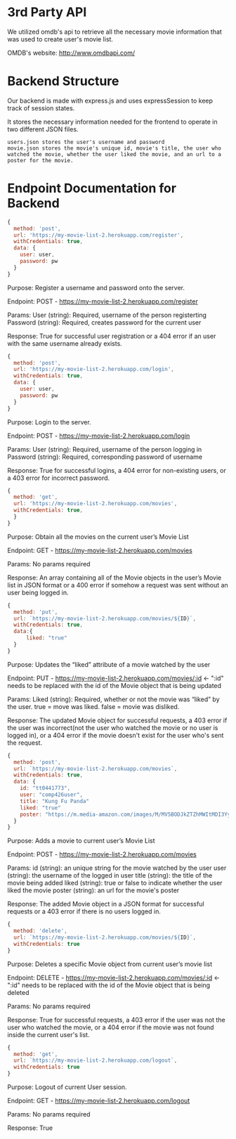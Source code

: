 # 3rd Party API

We utilized omdb's api to retrieve all the necessary movie information that was used to create user's movie list.

OMDB's website: http://www.omdbapi.com/


# Backend Structure

Our backend is made with express.js and uses expressSession to keep track of session states.

It stores the necessary information needed for the frontend to operate in two different JSON files.

	users.json stores the user's username and password
	movie.json stores the movie's unique id, movie's title, the user who watched the movie, whether the user liked the movie, and an url to a poster for the movie.


# Endpoint Documentation for Backend

```javascript
{
  method: 'post',
  url: 'https://my-movie-list-2.herokuapp.com/register',
  withCredentials: true,
  data: {
    user: user,
    password: pw
  }
}
```

Purpose: Register a username and password onto the server.

Endpoint: POST - https://my-movie-list-2.herokuapp.com/register 

Params: 
	User (string): Required, username of the person registerting
	Password (string): Required, creates password for the current user

Response: True for successful user registration or a 404 error if an user with the same username already exists.


```javascript
{
  method: 'post',
  url: 'https://my-movie-list-2.herokuapp.com/login',
  withCredentials: true,
  data: {
    user: user,
    password: pw
  }
}
```
 
Purpose: Login to the server.

Endpoint: POST - https://my-movie-list-2.herokuapp.com/login

Params:
  User (string): Required, username of the person logging in
  Password (string): Required, corresponding password of username

Response: True for successful logins, a 404 error for non-existing users, or a 403 error for incorrect password.


```javascript
{
  method: 'get',
  url: 'https://my-movie-list-2.herokuapp.com/movies',
  withCredentials: true,
  }
}
```

Purpose: Obtain all the movies on the current user’s Movie List

Endpoint: GET - https://my-movie-list-2.herokuapp.com/movies

Params: No params required

Response: An array containing all of the Movie objects in the user’s Movie list in JSON format or a 400 error if somehow a request was sent without an user being logged in.


```javascript
{
  method: 'put',
  url: `https://my-movie-list-2.herokuapp.com/movies/${ID}`,
  withCredentials: true,
  data:{
      liked: "true"
  }
}
```

Purpose: Updates the “liked” attribute of a movie watched by the user

Endpoint: PUT - https://my-movie-list-2.herokuapp.com/movies/:id  <- ":id" needs to be replaced with the id of the Movie object that is being updated

Params:
	Liked (string): Required, whether or not the movie was “liked” by the user. true = move was liked. false = movie was disliked. 

Response: The updated Movie object for successful requests, a 403 error if the user was incorrect(not the user who watched the movie or no user is logged in), or a 404 error if the movie doesn't exist for the user who's sent the request.


```javascript
{
  method: 'post',
  url: `https://my-movie-list-2.herokuapp.com/movies`,
  withCredentials: true,
  data: {
    id: "tt0441773",
    user: "comp426user",
    title: "Kung Fu Panda"
    liked: "true"
    poster: "https://m.media-amazon.com/images/M/MV5BODJkZTZhMWItMDI3Yy00ZWZlLTk4NjQtOTI1ZjU5NjBjZTVjXkEyXkFqcGdeQXVyODE5NzE3OTE@._V1_SX300.jpg"
  }
}
```

Purpose: Adds a movie to current user’s Movie List

Endpoint: POST - https://my-movie-list-2.herokuapp.com/movies

Params: 
	id (string): an unique string for the movie watched by the user
	user (string): the username of the logged in user
	title (string): the title of the movie being added
	liked (string): true or false to indicate whether the user liked the movie
	poster (string): an url for the movie's poster

Response: The added Movie object in a JSON format for successful requests or a 403 error if there is no users logged in.


```javascript
{
  method: 'delete',
  url: `https://my-movie-list-2.herokuapp.com/movies/${ID}`,
  withCredentials: true
}
```

Purpose: Deletes a specific Movie object from current user’s movie list

Endpoint: DELETE - https://my-movie-list-2.herokuapp.com/movies/:id  <- ":id" needs to be replaced with the id of the Movie object that is being deleted

Params: No params required

Response: True for successful requests, a 403 error if the user was not the user who watched the movie, or a 404 error if the movie was not found inside the current user's list.


```javascript
{
  method: 'get',
  url: `https://my-movie-list-2.herokuapp.com/logout`,
  withCredentials: true
}
```

Purpose: Logout of current User session.

Endpoint: GET - https://my-movie-list-2.herokuapp.com/logout

Params: No params required

Response: True

